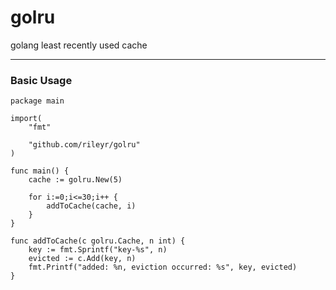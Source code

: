 # golru

golang least recently used cache

---

### Basic Usage

```golang
package main

import(
    "fmt"
    
    "github.com/rileyr/golru"
)

func main() {
    cache := golru.New(5)
    
    for i:=0;i<=30;i++ {
        addToCache(cache, i)
    }
}

func addToCache(c golru.Cache, n int) {
    key := fmt.Sprintf("key-%s", n)
    evicted := c.Add(key, n)
    fmt.Printf("added: %n, eviction occurred: %s", key, evicted)
}
```

